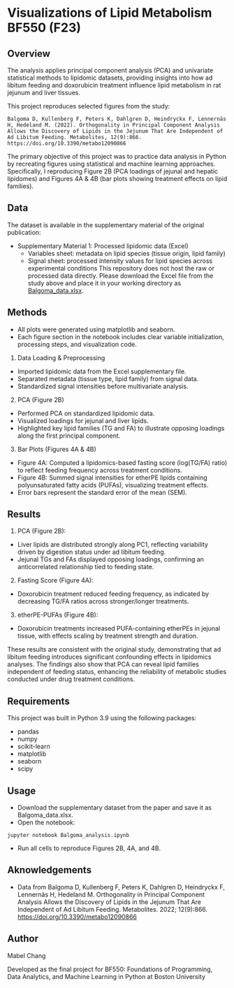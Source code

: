 # Visualizations of Lipid Metabolism BF550 (F23)
## Overview
The analysis applies principal component analysis (PCA) and univariate statistical methods to lipidomic datasets, providing insights into how ad libitum feeding and doxorubicin treatment influence lipid metabolism in rat jejunum and liver tissues.

This project reproduces selected figures from the study:

    Balgoma D, Kullenberg F, Peters K, Dahlgren D, Heindryckx F, Lennernäs H, Hedeland M. (2022). Orthogonality in Principal Component Analysis Allows the Discovery of Lipids in the Jejunum That Are Independent of Ad Libitum Feeding. Metabolites, 12(9):866. https://doi.org/10.3390/metabo12090866

The primary objective of this project was to practice data analysis in Python by recreating figures using statistical and machine learning approaches. Specifically, I reproducing Figure 2B (PCA loadings of jejunal and hepatic lipidomes) and Figures 4A & 4B (bar plots showing treatment effects on lipid families).

## Data
The dataset is available in the supplementary material of the original publication:
* Supplementary Material 1: Processed lipidomic data (Excel)
  * Variables sheet: metadata on lipid species (tissue origin, lipid family)
  * Signal sheet: processed intensity values for lipid species across experimental conditions
This repository does not host the raw or processed data directly. Please download the Excel file from the study above and place it in your working directory as <ins>Balgoma_data.xlsx</ins>.

## Methods
* All plots were generated using matplotlib and seaborn.
* Each figure section in the notebook includes clear variable initialization, processing steps, and visualization code.
  
1. Data Loading & Preprocessing
* Imported lipidomic data from the Excel supplementary file.
* Separated metadata (tissue type, lipid family) from signal data.
* Standardized signal intensities before multivariate analysis.

2. PCA (Figure 2B)
* Performed PCA on standardized lipidomic data.
* Visualized loadings for jejunal and liver lipids.
* Highlighted key lipid families (TG and FA) to illustrate opposing loadings along the first principal component.

3. Bar Plots (Figures 4A & 4B)
* Figure 4A: Computed a lipidomics-based fasting score (log(TG/FA) ratio) to reflect feeding frequency across treatment conditions.
* Figure 4B: Summed signal intensities for etherPE lipids containing polyunsaturated fatty acids (PUFAs), visualizing treatment effects.
* Error bars represent the standard error of the mean (SEM).

## Results
1. PCA (Figure 2B):
* Liver lipids are distributed strongly along PC1, reflecting variability driven by digestion status under ad libitum feeding.
* Jejunal TGs and FAs displayed opposing loadings, confirming an anticorrelated relationship tied to feeding state.

2. Fasting Score (Figure 4A):
* Doxorubicin treatment reduced feeding frequency, as indicated by decreasing TG/FA ratios across stronger/longer treatments.

3. etherPE-PUFAs (Figure 4B):
* Doxorubicin treatments increased PUFA-containing etherPEs in jejunal tissue, with effects scaling by treatment strength and duration.

These results are consistent with the original study, demonstrating that ad libitum feeding introduces significant confounding effects in lipidomics analyses. The findings also show that PCA can reveal lipid families independent of feeding status, enhancing the reliability of metabolic studies conducted under drug treatment conditions.

## Requirements
This project was built in Python 3.9 using the following packages:
* pandas
* numpy
* scikit-learn
* matplotlib
* seaborn
* scipy

## Usage
* Download the supplementary dataset from the paper and save it as Balgoma_data.xlsx.
* Open the notebook:
```
jupyter notebook Balgoma_analysis.ipynb
```
* Run all cells to reproduce Figures 2B, 4A, and 4B.
  
## Aknowledgements
* Data from
    Balgoma D, Kullenberg F, Peters K, Dahlgren D, Heindryckx F, Lennernäs H, Hedeland M. Orthogonality in Principal Component Analysis Allows the Discovery of Lipids in the Jejunum That Are Independent of Ad Libitum Feeding. Metabolites. 2022; 12(9):866. https://doi.org/10.3390/metabo12090866

## Author
Mabel Chang

Developed as the final project for BF550: Foundations of Programming, Data Analytics, and Machine Learning in Python at Boston University
